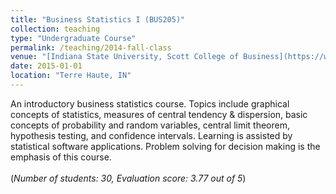 ```yaml
---
title: "Business Statistics I (BUS205)"
collection: teaching
type: "Undergraduate Course"
permalink: /teaching/2014-fall-class
venue: "[Indiana State University, Scott College of Business](https://www.indstate.edu/business/)"
date: 2015-01-01
location: "Terre Haute, IN"
---
```


An introductory business statistics course. Topics include graphical concepts of statistics, measures of central tendency & dispersion, basic concepts of probability and random variables, central limit theorem, hypothesis testing, and confidence intervals. Learning is assisted by statistical software applications. Problem solving for decision making is the emphasis of this course. <br/> <br/>(*Number of students: 30, Evaluation score: 3.77 out of 5*)